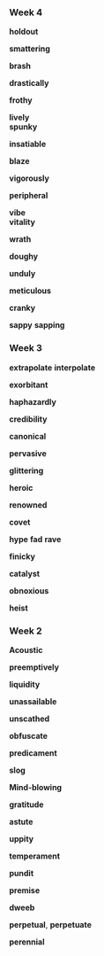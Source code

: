 
### Week 4 

**holdout**  

**smattering**  

**brash** 

**drastically**

**frothy**

**lively**  
**spunky**  

**insatiable**  

**blaze** 

**vigorously**  

**peripheral**   

**vibe**   
**vitality**

**wrath**  

**doughy**

**unduly**

**meticulous**  

**cranky**  

**sappy** 
**sapping**

### Week 3 

**extrapolate**
**interpolate**

**exorbitant**  

**haphazardly**

**credibility**

**canonical**

**pervasive**  

**glittering**  

**heroic**  

**renowned**  

**covet**

**hype** 
**fad**
**rave**

**finicky**

**catalyst**  

**obnoxious**  

**heist** 

### Week 2 

**Acoustic**  

**preemptively**  

**liquidity**

**unassailable**  

**unscathed**

**obfuscate**

**predicament**

**slog**

**Mind-blowing**  

**gratitude**  

**astute**

**uppity**

**temperament**  

**pundit** 

**premise**  

**dweeb** 

**perpetual**, **perpetuate** 

**perennial**


